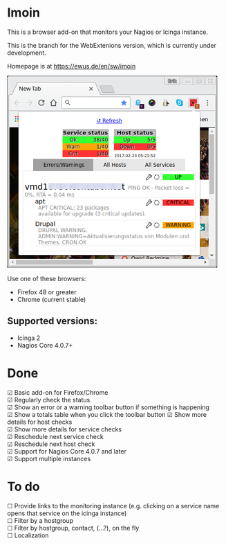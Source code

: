 Imoin
=====

This is a browser add-on that monitors your Nagios or Icinga instance.

This is the branch for the WebExtenions version, which is currently under development.

Homepage is at https://ewus.de/en/sw/imoin

![Screenshot](docs/photo1.png)

Use one of these browsers:

* Firefox 48 or greater
* Chrome (current stable)

Supported versions:
-------------------

* Icinga 2
* Nagios Core 4.0.7+


Done
====

☑ Basic add-on for Firefox/Chrome  
☑ Regularly check the status  
☑ Show an error or a warning toolbar button if something is happening  
☑ Show a totals table when you click the toolbar button
☑ Show more details for host checks  
☑ Show more details for service checks  
☑ Reschedule next service check  
☑ Reschedule next host check  
☑ Support for Nagios Core 4.0.7 and later  
☑ Support multiple instances  

To do
=====

☐ Provide links to the monitoring instance (e.g. clicking on a service name opens that service on the icinga instance)  
☐ Filter by a hostgroup  
☐ Filter by hostgroup, contact, (...?), on the fly  
☐ Localization  
